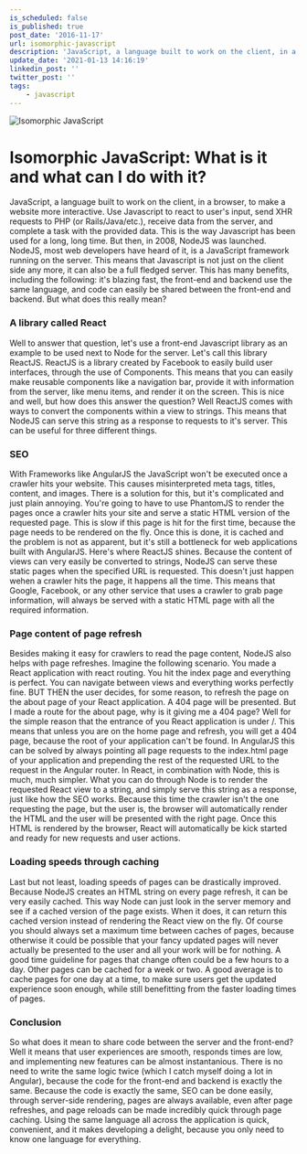 ```yaml
---
is_scheduled: false
is_published: true
post_date: '2016-11-17'
url: isomorphic-javascript
description: 'JavaScript, a language built to work on the client, in a browser, to make a website more interactive. Use Javascript to react to user''s input, send XHR requests'
update_date: '2021-01-13 14:16:19'
linkedin_post: ''
twitter_post: ''
tags:
    - javascript
---
```

![Isomorphic JavaScript](/images/articles/its-better-together.jpg)

# Isomorphic JavaScript: What is it and what can I do with it?

JavaScript, a language built to work on the client, in a browser, to make a website more interactive. Use Javascript to react to user's input, send XHR requests to PHP (or Rails/Java/etc.), receive data from the server, and complete a task with the provided data. This is the way Javascript has been used for a long, long time. But then, in 2008, NodeJS was launched. NodeJS, most web developers have heard of it, is a JavaScript framework running on the server. This means that Javascript is not just on the client side any more, it can also be a full fledged server. This has many benefits, including the following: it's blazing fast, the front-end and backend use the same language, and code can easily be shared between the front-end and backend. But what does this really mean?

### A library called React
Well to answer that question, let's use a front-end Javascript library as an example to be used next to Node for the server. Let's call this library ReactJS. ReactJS is a library created by Facebook to easily build user interfaces, through the use of Components. This means that you can easily make reusable components like a navigation bar, provide it with information from the server, like menu items, and render it on the screen. This is nice and well, but how does this answer the question? Well ReactJS comes with ways to convert the components within a view to strings. This means that NodeJS can serve this string as a response to requests to it's server. This can be useful for three different things.

### SEO
With Frameworks like AngularJS the JavaScript won't be executed once a crawler hits your website. This causes misinterpreted meta tags, titles, content, and images. There is a solution for this, but it's complicated and just plain annoying. You're going to have to use PhantomJS to render the pages once a crawler hits your site and serve a static HTML version of the requested page. This is slow if this page is hit for the first time, because the page needs to be rendered on the fly. Once this is done, it is cached and the problem is not as apparent, but it's still a bottleneck for web applications built with AngularJS. Here's where ReactJS shines. Because the content of views can very easily be converted to strings, NodeJS can serve these static pages when the specified URL is requested. This doesn't just happen wehen a crawler hits the page, it happens all the time. This means that Google, Facebook, or any other service that uses a crawler to grab page information, will always be served with a static HTML page with all the required information.

### Page content of page refresh
Besides making it easy for crawlers to read the page content, NodeJS also helps with page refreshes. Imagine the following scenario. You made a React application with react routing. You hit the index page and everything is perfect. You can navigate between views and everything works perfectly fine. BUT THEN the user decides, for some reason, to refresh the page on the about page of your React application. A 404 page will be presented. But I made a route for the about page, why is it giving me a 404 page? Well for the simple reason that the entrance of you React application is under /. This means that unless you are on the home page and refresh, you will get a 404 page, because the root of your application can't be found. In AngularJS this can be solved by always pointing all page requests to the index.html page of your application and prepending the rest of the requested URL to the request in the Angular router. In React, in combination with Node, this is much, much simpler. What you can do through Node is to render the requested React view to a string, and simply serve this string as a response, just like how the SEO works. Because this time the crawler isn't the one requesting the page, but the user is, the browser will automatically render the HTML and the user will be presented with the right page. Once this HTML is rendered by the browser, React will automatically be kick started and ready for new requests and user actions.

### Loading speeds through caching
Last but not least, loading speeds of pages can be drastically improved. Because NodeJS creates an HTML string on every page refresh, it can be very easily cached. This way Node can just look in the server memory and see if a cached version of the page exists. When it does, it can return this cached version instead of rendering the React view on the fly. Of course you should always set a maximum time between caches of pages, because otherwise it could be possible that your fancy updated pages will never actually be presented to the user and all your work will be for nothing. A good time guideline for pages that change often could be a few hours to a day. Other pages can be cached for a week or two. A good average is to cache pages for one day at a time, to make sure users get the updated experience soon enough, while still benefitting from the faster loading times of pages.

### Conclusion
So what does it mean to share code between the server and the front-end? Well it means that user experiences are smooth, responds times are low, and implementing new features can be almost instantanious. There is no need to write the same logic twice (which I catch myself doing a lot in Angular), because the code for the front-end and backend is exactly the same. Because the code is exactly the same, SEO can be done easily, through server-side rendering, pages are always available, even after page refreshes, and page reloads can be made incredibly quick through page caching. Using the same language all across the application is quick, convenient, and it makes developing a delight, because you only need to know one language for everything.